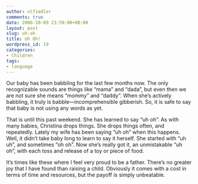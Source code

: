 ```yaml
---
author: nlfiedler
comments: true
date: 2006-10-09 23:59:00+00:00
layout: post
slug: uh-oh
title: Uh Oh!
wordpress_id: 19
categories:
- Children
tags:
- language
---
```


Our baby has been babbling for the last few months now. The only recognizable sounds are things like “mama” and “dada”, but even then we are not sure she means “mommy” and “daddy”. When she’s actively babbling, it truly is babble—incomprehensible gibberish. So, it is safe to say that baby is not using any words as yet.

   

That is until this past weekend. She has learned to say “uh oh”. As with many babies, Christina drops things. She drops things often, and repeatedly. Lately my wife has been saying “uh oh” when this happens. Well, it didn’t take baby long to learn to say it herself. She started with “uh uh”, and sometimes “oh oh”. Now she’s really got it, an unmistakable “uh oh”, with each toss and release of a toy or piece of food.

   

It’s times like these where I feel very proud to be a father. There’s no greater joy that I have found than raising a child. Obviously it comes with a cost in terms of time and resources, but the payoff is simply unbeatable.
